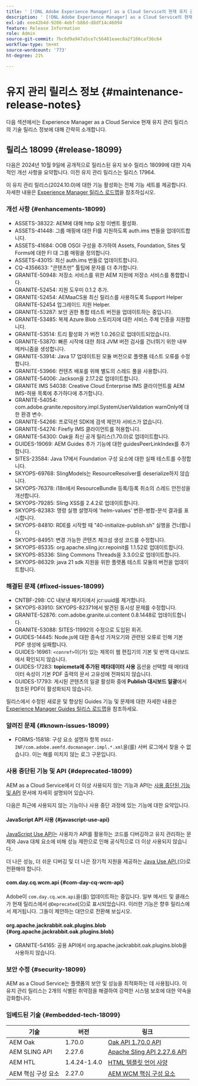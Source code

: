 ```yaml
---
title: ' [!DNL Adobe Experience Manager] as a Cloud Service의 현재 유지 관리 릴리스 정보입니다.'
description: ' [!DNL Adobe Experience Manager] as a Cloud Service의 현재 유지 관리 릴리스 정보입니다.'
exl-id: eee42b4d-9206-4ebf-b88d-d8df14c46094
feature: Release Information
role: Admin
source-git-commit: 7bc6d9a947a5ce7c56481eaec8a2f186caf36c64
workflow-type: tm+mt
source-wordcount: '773'
ht-degree: 21%

---
```



# 유지 관리 릴리스 정보 {#maintenance-release-notes}

다음 섹션에서는 Experience Manager as a Cloud Service 현재 유지 관리 릴리스의 기술 릴리스 정보에 대해 간략히 소개합니다.

## 릴리스 18099 {#release-18099}

다음은 2024년 10월 9일에 공개적으로 릴리스된 유지 보수 릴리스 18099에 대한 지속적인 개선 사항을 요약합니다. 이전 유지 관리 릴리스는 릴리스 17964.

이 유지 관리 릴리스(2024.10.0)에 대한 기능 활성화는 전체 기능 세트를 제공합니다. 자세한 내용은 [Experience Manager 릴리스 로드맵](https://experienceleague.adobe.com/ko/docs/experience-manager-release-information/aem-release-updates/update-releases-roadmap)을 참조하십시오.

### 개선 사항 {#enhancements-18099}

* ASSETS-38322: AEM에 대해 http 요청 이벤트 활성화.
* ASSETS-41448: 그룹 매핑에 대한 FI를 지원하도록 auth.ims 번들을 업데이트합니다.
* ASSETS-41684: OOB OSGI 구성을 추가하여 Assets, Foundation, Sites 및 Forms에 대한 FI 대 그룹 매핑을 정의합니다.
* ASSETS-43015: 최신 auth.ims 번들로 업데이트합니다.
* CQ-4356633: &quot;콘텐츠만&quot; 툴팁에 문자를 더 추가합니다.
* GRANITE-50948: 저장소 서비스를 위한 AEM 지원에 저장소 서비스를 통합합니다.
* GRANITE-52454: 지원 도우미 0.1.2 추가.
* GRANITE-52454: AEMaaCS용 최신 릴리스를 사용하도록 Support Helper GRANITE-52454 업그레이드 지원 Helper.
* GRANITE-53287: 보안 권한 통합 테스트 버전을 업데이트하는 중입니다.
* GRANITE-53485: 복제 Azure Blob 스토리지에 대한 서비스 주체 인증을 지원합니다.
* GRANITE-53514: 트리 활성화 가 버전 1.0.26으로 업데이트되었습니다.
* GRANITE-53870: 빠른 시작에 대한 최대 JVM 버전 검사를 건너뛰기 위한 내부 메커니즘을 생성합니다.
* GRANITE-53914: Java 17 업데이트된 모듈 버전으로 플랫폼 테스트 오류를 수정합니다.
* GRANITE-53966: 컨텐츠 배포를 위해 별도의 스레드 풀을 사용합니다.
* GRANITE-54006: Jackson을 2.17.2로 업데이트합니다.
* GRANITE IMS 54038: Creative Cloud Enterprise IMS 클라이언트를 AEM IMS-허용 목록에 추가하다에 추가합니다.
* GRANITE-54054: com.adobe.granite.repository.impl.SystemUserValidation warnOnly에 대한 환경 변수.
* GRANITE-54266: 프로덕션 SDK에 검색 제안자 서비스가 없습니다.
* GRANITE-54274: Firefly IMS 클라이언트를 허용합니다.
* GRANITE-54300: Oak을 최신 공개 릴리스(1.70.0)로 업데이트합니다.
* GUIDES-19069: AEM Guides 추가 기능에 대한 guidesPeerLinkIndex를 추가합니다.
* SITES-23584: Java 17에서 Foundation 구성 요소에 대한 실패 테스트를 수정합니다.
* SKYOPS-69768: SlingModels는 ResourceResolver를 deserialize하지 않습니다.
* SKYOPS-76378: i18n에서 ResourceBundle 등록/등록 취소의 스레드 안전성을 개선합니다.
* SKYOPS-79285: Sling XSS를 2.4.2로 업데이트합니다.
* SKYOPS-82383: 명령 실행 설명자에 &#39;helm-values&#39; 변환-병합-분석 결과를 표시합니다.
* SKYOPS-84810: RDE를 시작할 때 &quot;40-initialize-publish.sh&quot; 실행을 건너뜁니다.
* SKYOPS-84951: 변경 가능한 콘텐츠 체크섬 생성 코드를 수정합니다.
* SKYOPS-85335: org.apache.sling.jcr.repoinit를 1.1.52로 업데이트합니다.
* SKYOPS-85336: Sling Commons Threads을 3.3.0으로 업데이트합니다.
* SKYOPS-86329: java 21 sdk 지원을 위한 플랫폼 테스트 모듈의 버전을 업데이트합니다.

### 해결된 문제 {#fixed-issues-18099}

* CNTBF-298: CC 내보낸 패키지에서 jcr:uuid를 제거합니다.
* SKYOPS-83910: SKYOPS-82371에서 발견된 동시성 문제를 수정합니다.
* GRANITE-52876: com.adobe.granite.ui.content 0.8.1448로 업데이트합니다.
* GRANITE-53088: SITES-11992의 수정으로 도입된 회귀.
* GUIDES-14445: Node.js에 대한 종속성 가져오기와 관련된 오류로 인해 기본 PDF 생성에 실패합니다.
* GUIDES-16961: `<conref>`이(가) 있는 제목이 웹 편집기의 기본 및 번역 대시보드에서 확인되지 않습니다.
* GUIDES-17283: **topicmeta에 추가된 메타데이터 사용** 옵션을 선택할 때 메타데이터 속성이 기본 PDF 출력의 문서 고유성에 전파되지 않습니다.
* GUIDES-17793: 게시된 콘텐츠의 일괄 활성화 중에 **Publish 대시보드 일괄**&#x200B;에서 참조된 PDF이 활성화되지 않습니다.

릴리스에서 수정된 새로운 및 향상된 Guides 기능 및 문제에 대한 자세한 내용은 [Experience Manager Guides 릴리스 로드맵](https://experienceleague.adobe.com/kr/docs/experience-manager-guides/using/release-info/aem-guides-releases-roadmap)을 참조하세요.

### 알려진 문제 {#known-issues-18099}

* FORMS-15818: 구성 요소 설명자 항목 `OSGI-INF/com.adobe.aemfd.docmanager.impl.*.xml`을(를) 서버 로그에서 찾을 수 없습니다. 이는 해를 미치지 않는 로그 구문입니다.

### 사용 중단된 기능 및 API {#deprecated-18099}

AEM as a Cloud Service에서 더 이상 사용되지 않는 기능과 API는 [사용 중단된 기능 및 API](/help/release-notes/deprecated-removed-features.md) 문서에 자세히 설명되어 있습니다.

다음은 최근에 사용되지 않는 기능이나 사용 중단 과정에 있는 기능에 대한 요약입니다.

#### JavaScript API 사용 {#javascript-use-api}

[JavaScript Use API](https://github.com/adobe/htl-spec/blob/master/SPECIFICATION.md#42-javascript-use-api)는 사용자가 API를 활용하는 코드를 디버깅하고 유지 관리하는 문제와 Java 대체 요소에 비해 성능 제한으로 인해 공식적으로 더 이상 사용되지 않습니다.

더 나은 성능, 더 쉬운 디버깅 및 더 나은 장기적 지원을 제공하는 [Java Use API,](https://experienceleague.adobe.com/en/docs/experience-manager-htl/content/java-use-api)(으)로 전환해야 합니다.

#### com.day.cq.wcm.api {#com-day-cq-wcm-api}

Adobe이 `com.day.cq.wcm.api`을(를) 업데이트하는 중입니다. 일부 메서드 및 클래스가 현재 릴리스에서 `@Deprecated`(으)로 표시되었습니다. 이러한 기능은 향후 릴리스에서 제거됩니다. 그들이 제안하는 대안으로 전환해 보십시오.

#### org.apache.jackrabbit.oak.plugins.blob {#org.apache.jackrabbit.oak.plugins.blob}

* GRANITE-54165: 공용 API에서 org.apache.jackrabbit.oak.plugins.blob을 사용하지 않습니다.

### 보안 수정 {#security-18099}

AEM as a Cloud Service는 플랫폼의 보안 및 성능을 최적화하는 데 사용됩니다. 이 유지 관리 릴리스는 2개의 식별된 취약점을 해결하여 강력한 시스템 보호에 대한 약속을 강화합니다.

### 임베드된 기술 {#embedded-tech-18099}

| 기술 | 버전 | 링크 |
|---|---|---|
| AEM Oak | 1.70.0 | [Oak API 1.70.0 API](https://www.javadoc.io/doc/org.apache.jackrabbit/oak-api/1.70.0/index.html) |
| AEM SLING API | 2.27.6 | [Apache Sling API 2.27.6 API](https://www.javadoc.io/doc/org.apache.sling/org.apache.sling.api/latest/index.html) |
| AEM HTL | 1.4.24-1.4.0 | [HTML 템플릿 언어 사양](https://github.com/adobe/htl-spec) |
| AEM 핵심 구성 요소 | 2.27.0 | [AEM WCM 핵심 구성 요소](https://github.com/adobe/aem-core-wcm-components) |
